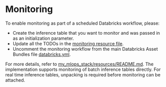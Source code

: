 # Monitoring

To enable monitoring as part of a scheduled Databricks workflow, please:
- Create the inference table that you want to monitor and was passed in as an initialization parameter.
- Update all the TODOs in the [monitoring resource file](../resources/monitoring-resource.yml).
- Uncomment the monitoring workflow from the main Databricks Asset Bundles file [databricks.yml](../databricks.yml).

For more details, refer to [my_mlops_stack/resources/README.md](../resources/README.md). 
The implementation supports monitoring of batch inference tables directly.
For real time inference tables, unpacking is required before monitoring can be attached.
